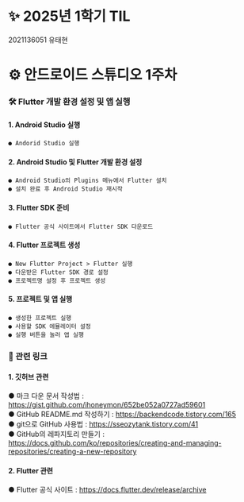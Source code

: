# ✨ 2025년 1학기 TIL
2021136051 유태현

# ⚙ 안드로이드 스튜디오 1주차
### 🛠️ Flutter 개발 환경 설정 및 앱 실행
#### 1. Android Studio 실행
    ● Andorid Studio 실행
#### 2. Android Studio 및 Flutter 개발 환경 설정
    ● Android Studio의 Plugins 메뉴에서 Flutter 설치
    ● 설치 완료 후 Android Studio 재시작
#### 3. Flutter SDK 준비
    ● Flutter 공식 사이트에서 Flutter SDK 다운로드
#### 4. Flutter 프로젝트 생성
    ● New Flutter Project > Flutter 실행
    ● 다운받은 Flutter SDK 경로 설정
    ● 프로젝트명 설정 후 프로젝트 생성    
#### 5. 프로젝트 및 앱 실행
    ● 생성한 프로젝트 실행
    ● 사용할 SDK 에뮬레이터 설정
    ● 실행 버튼을 눌러 앱 실행

### 🔗 관련 링크
#### 1. 깃허브 관련
● 마크 다운 문서 작성법 : <https://gist.github.com/ihoneymon/652be052a0727ad59601>   
● GitHub README.md 작성하기 : <https://backendcode.tistory.com/165>   
● git으로 GitHub 사용법 : <https://sseozytank.tistory.com/41>   
● GitHub의 레파지토리 만들기 : <https://docs.github.com/ko/repositories/creating-and-managing-repositories/creating-a-new-repository>   
#### 2. Flutter 관련
● Flutter 공식 사이트 :  <https://docs.flutter.dev/release/archive>


